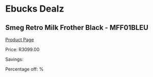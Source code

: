 
# Ebucks Dealz
## Smeg Retro Milk Frother Black - MFF01BLEU
[Product Page](https://www.ebucks.com/web/shop/productSelected.do?prodId=1231223028&catId=1196428103)

Price: R3099.00

Savings: 

Percentage off: %
	
